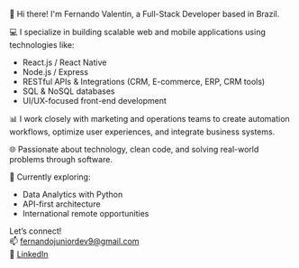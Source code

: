 👋 Hi there! I'm Fernando Valentin, a Full-Stack Developer based in Brazil.

💻 I specialize in building scalable web and mobile applications using technologies like:
- React.js / React Native
- Node.js / Express
- RESTful APIs & Integrations (CRM, E-commerce, ERP, CRM tools)
- SQL & NoSQL databases
- UI/UX-focused front-end development

📊 I work closely with marketing and operations teams to create automation workflows, optimize user experiences, and integrate business systems.

🌐 Passionate about technology, clean code, and solving real-world problems through software.

🚀 Currently exploring:
- Data Analytics with Python
- API-first architecture
- International remote opportunities

Let’s connect!  
📫 fernandojuniordev9@gmail.com  
🔗 [LinkedIn](https://www.linkedin.com/in/fernando-valentin-da-silva-junior-250550197/)
